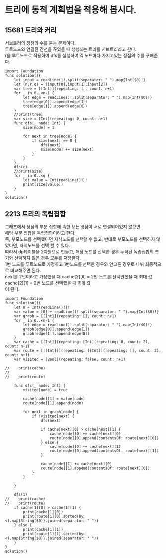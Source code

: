 # 트리에 동적 계획법을 적용해 봅시다.	
## 15681 트리와 커리
서브트리의 정점의 수를 묻는 문제이다.   
루트노드와 연결된 간선을 끊었을 때 생성되는 트리를 서브트리라고 한다.   
r을 루트노드로 적용하여 dfs를 실행하여 각 노드마다 가지고있는 정점의 수를 구해준다.   

```
import Foundation
func solution(){
    let input = readLine()!.split(separator: " ").map{Int($0)!}
    let (n,r,q) = (input[0],input[1],input[2])
    var tree = [[Int]](repeating: [], count: n+1)
    for _ in 0..<n-1 {
        let edge = readLine()!.split(separator: " ").map{Int($0)!}
        tree[edge[0]].append(edge[1])
        tree[edge[1]].append(edge[0])
    }
    //print(tree)
    var size = [Int](repeating: 0, count: n+1)
    func dfs(_ node: Int) {
        size[node] = 1
        
        for next in tree[node] {
            if size[next] == 0 {
                dfs(next)
                size[node] += size[next]
            }
        }
    }
    dfs(r)
    //print(size)
    for _ in 0..<q {
        let value = Int(readLine()!)!
        print(size[value])
    }
}
solution()

```
## 2213 트리의 독립집합
그래프에서 정점의 부분 집합에 속한 모든 정점이 서로 연결되어있지 않으면   
해당 부분 집합을 독립집합이라고 한다.   
즉, 부모노드를 선택했다면 자식노드를 선택할 수 없고, 반대로 부모노드를 선택하지 않았다면, 자식노드를 선택 할 수 있다.   
따라서 dp테이블을 2차원으로 만들고, 해당 노드를 선택한 경우 누적된 독립집합의 크기와 선택하지 않은 경우 모두를 저장한다.    
1번 노드를 루트노드로 가정하고 1번노드를 선택한 경우와 안고른 경우로 나눠 최종적으로 비교해주면 된다.    
next를 2번이라고 가정했을 때
cache[2][0] = 2번 노드를 선택안했을 때 최대 값     
cache[2][1] = 2번 노드를 선택했을 때 최대 값   
이 된다.   

```
import Foundation
func solution(){
    let n = Int(readLine()!)!
    var value = [0] + readLine()!.split(separator: " ").map{Int($0)!}
    var graph = [[Int]](repeating: [], count: n+1)
    for _ in 0..<n-1 {
        let edge = readLine()!.split(separator: " ").map{Int($0)!}
        graph[edge[0]].append(edge[1])
        graph[edge[1]].append(edge[0])
    }
    var cache = [[Int]](repeating: [Int](repeating: 0, count: 2), count: n+1)
    var route = [[[Int]]](repeating: [[Int]](repeating: [], count: 2), count: n+1)
    var visited = [Bool](repeating: false, count: n+1)
    
//    print(cache)
//    
//    print(route)
    
    func dfs(_ node: Int) {
        visited[node] = true
        
        cache[node][1] = value[node]
        route[node][1].append(node)
        
        for next in graph[node] {
            if !visited[next] {
                dfs(next)
                
                if cache[next][0] > cache[next][1] {
                    cache[node][0] += cache[next][0]
                    route[node][0].append(contentsOf: route[next][0])
                } else {
                    cache[node][0] += cache[next][1]
                    route[node][0].append(contentsOf: route[next][1])
                }
                
                cache[node][1] += cache[next][0]
                route[node][1].append(contentsOf: route[next][0])
            }
        }
        
    }
    
    dfs(1)
//    print(cache)
//    print(route)
    if cache[1][0] > cache[1][1] {
        print(cache[1][0])
        print(route[1][0].sorted(by: <).map{String($0)}.joined(separator: " "))
    } else {
        print(cache[1][1])
        print(route[1][1].sorted(by: <).map{String($0)}.joined(separator: " "))
    }
}
solution()
```
